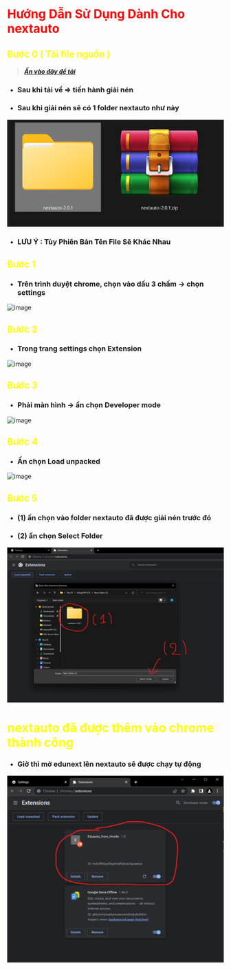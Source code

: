 # <font color="red"> Hướng Dẫn Sử Dụng Dành Cho nextauto </font>

## <font color="yellow"> Bước 0 ( Tải file nguồn  ) </font>
> ##### [Ấn vào đây để tải ](https://github.com/khengyun/autonext/archive/refs/tags/v3.0.0.zip)
- ### Sau khi tải về  =>  tiến hành giải nén

- ### Sau khi giải nén sẽ có 1 folder nextauto như này
![img.png](img.png )
- ### LƯU Ý : Tùy Phiên Bản Tên File Sẽ Khác Nhau

## <font color="yellow"> Bước 1 </font>
- ### Trên trình duyệt chrome, chọn vào dấu 3 chấm -> chọn settings

![image](https://user-images.githubusercontent.com/78076796/199047570-b68b03b2-b9b1-47d2-ad6d-9492998613a6.png)

## <font color="yellow"> Bước 2</font>
- ### Trong trang settings chọn Extension

![image](https://user-images.githubusercontent.com/78076796/199048023-6a9cbbfc-c1fe-4d70-80ad-4d5e8e826316.png)

## <font color="yellow">  Bước 3</font>
- ### Phải màn hình -> ấn chọn Developer mode

![image](https://user-images.githubusercontent.com/78076796/199048467-8d7ee7d0-e0a1-440d-b564-408e69e59cd3.png)

## <font color="yellow"> Bước 4</font>
- ### Ấn chọn Load unpacked

![image](https://user-images.githubusercontent.com/78076796/199048948-0a96722c-08eb-45bf-abd6-b6ae8d7bb786.png)

## <font color="yellow"> Bước 5</font>
- ### (1) ấn chọn vào folder nextauto đã được giải nén trước đó 
- ### (2) ấn chọn Select Folder


![img_1.png](img_1.png)

# <font color="yellow"> nextauto đã được thêm vào chrome thành công</font>
- ### Giờ thì mở edunext lên nextauto sẽ được chạy tự động

![img_2.png](img_2.png)
